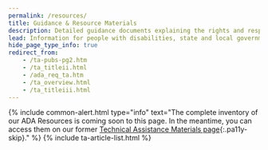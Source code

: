 ```yaml
---
permalink: /resources/
title: Guidance & Resource Materials
description: Detailed guidance documents explaining the rights and responsibilities under the ADA and the Department's regulations related to topics the ADA covers including service animals, health care and more.
lead: Information for people with disabilities, state and local governments, and businesses
hide_page_type_info: true
redirect_from:
    - /ta-pubs-pg2.htm
    - /ta_titleii.html
    - /ada_req_ta.htm
    - /ta_overview.html
    - /ta_titleiii.html
---
```


{% include common-alert.html type="info" text="The complete inventory of our ADA Resources is coming soon to this page. In the meantime, you can access them on our former [Technical Assistance Materials page](https://archive.ada.gov/ta-pubs-pg2.htm){:.pa11y-skip}." %}
{% include ta-article-list.html %}


